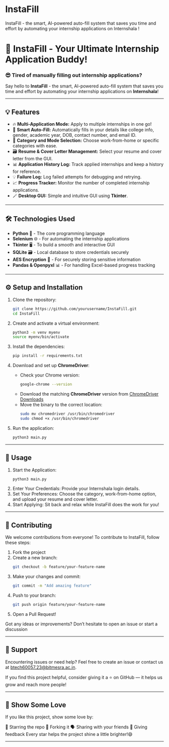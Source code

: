 # InstaFill
  InstaFill - the smart, AI-powered auto-fill system that saves you time and effort by automating your internship applications on Internshala !
 # 🚀 InstaFill - Your Ultimate Internship Application Buddy!
 
 ### 😎 Tired of manually filling out internship applications?  
 Say hello to **InstaFill** - the smart, AI-powered auto-fill system that saves you time and effort by automating your internship applications on **Internshala**!
 
 ---
 
 ## 💡 Features
 
 - 🔥 **Multi-Application Mode:** Apply to multiple internships in one go!
 - 📝 **Smart Auto-Fill:** Automatically fills in your details like college info, gender, academic year, DOB, contact number, and email ID.
 - 🎯 **Category and Mode Selection:** Choose work-from-home or specific categories with ease.
 - 🗃️ **Resume & Cover Letter Management:** Select your resume and cover letter from the GUI.
 - 📊 **Application History Log:** Track applied internships and keep a history for reference.
 - 💡 **Failure Log:** Log failed attempts for debugging and retrying.
 - 📈 **Progress Tracker:** Monitor the number of completed internship applications.
 - 🪄 **Desktop GUI:** Simple and intuitive GUI using **Tkinter**.
 
 ---
 
 ## 🛠️ Technologies Used
 
 - **Python** 🐍 - The core programming language
 - **Selenium** 🌐 - For automating the internship applications
 - **Tkinter** 🖥️ - To build a smooth and interactive GUI
 - **SQLite** 🗃️ - Local database to store credentials securely
 - **AES Encryption** 🔑 - For securely storing sensitive information
 - **Pandas & Openpyxl** 📊 - For handling Excel-based progress tracking
 
 ---
 
 ## ⚙️ Setup and Installation
 
 1. Clone the repository:  
    ```bash
    git clone https://github.com/yourusername/InstaFill.git
    cd InstaFill
 2. Create and activate a virtual environment:
    ```bash
    python3 -m venv myenv
    source myenv/bin/activate
 3. Install the dependencies:
    ```bash
    pip install -r requirements.txt
 4. Download and set up **ChromeDriver**:  
    - Check your Chrome version:  
      ```bash
      google-chrome --version
      ```  
    - Download the matching **ChromeDriver** version from [ChromeDriver Downloads](https://sites.google.com/chromium.org/driver/)  
    - Move the binary to the correct location:  
      ```bash
      sudo mv chromedriver /usr/bin/chromedriver
      sudo chmod +x /usr/bin/chromedriver
      ```
    
 5. Run the application:  
    ```bash
    python3 main.py
    
 ---
 
 ## 🚀 Usage
 
 1. Start the Application:
    ```bash
    python3 main.py
 2. Enter Your Credentials: Provide your Internshala login details.
 3. Set Your Preferences: Choose the category, work-from-home option, and upload your resume and cover letter.
 4. Start Applying: Sit back and relax while InstaFill does the work for you!
 
 ---
 
 ## 🤝 Contributing
 We welcome contributions from everyone! To contribute to InstaFill, follow these steps:
 
  1. Fork the project
  2. Create a new branch:
     ```bash
     git checkout -b feature/your-feature-name
  3. Make your changes and commit:
     ```bash
     git commit -m "Add amazing feature"
  4. Push to your branch:
     ```bash
     git push origin feature/your-feature-name
  5. Open a Pull Request!
 
 Got any ideas or improvements? Don’t hesitate to open an issue or start a discussion
 
 ---
 
 
 ## 💬 Support
 
 Encountering issues or need help? Feel free to create an issue or contact us at btech60057.23@bitmesra.ac.in.
 
 If you find this project helpful, consider giving it a ⭐ on GitHub — it helps us grow and reach more people!
 
 ---
 
 ## 💖 Show Some Love
 If you like this project, show some love by:
 
 🌟 Starring the repo
 🍴 Forking it
 🗣️ Sharing with your friends
 📝 Giving feedback
 Every star helps the project shine a little brighter!😄
 
 ---
 
